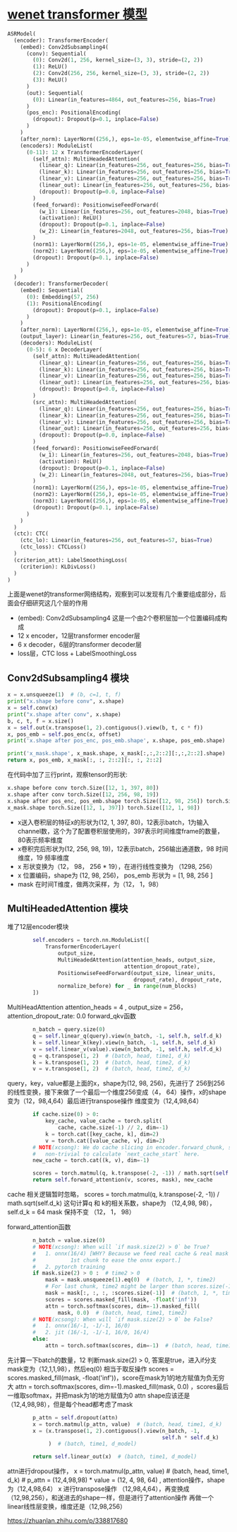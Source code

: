 # [wenet transformer 模型](https://github.com/wjwever/gitblog/issues/41)

```python
ASRModel(
  (encoder): TransformerEncoder(
    (embed): Conv2dSubsampling4(
      (conv): Sequential(
        (0): Conv2d(1, 256, kernel_size=(3, 3), stride=(2, 2))
        (1): ReLU()
        (2): Conv2d(256, 256, kernel_size=(3, 3), stride=(2, 2))
        (3): ReLU()
      )
      (out): Sequential(
        (0): Linear(in_features=4864, out_features=256, bias=True)
      )
      (pos_enc): PositionalEncoding(
        (dropout): Dropout(p=0.1, inplace=False)
      )
    )
    (after_norm): LayerNorm((256,), eps=1e-05, elementwise_affine=True)
    (encoders): ModuleList(
      (0-11): 12 x TransformerEncoderLayer(
        (self_attn): MultiHeadedAttention(
          (linear_q): Linear(in_features=256, out_features=256, bias=True)
          (linear_k): Linear(in_features=256, out_features=256, bias=True)
          (linear_v): Linear(in_features=256, out_features=256, bias=True)
          (linear_out): Linear(in_features=256, out_features=256, bias=True)
          (dropout): Dropout(p=0.0, inplace=False)
        )
        (feed_forward): PositionwiseFeedForward(
          (w_1): Linear(in_features=256, out_features=2048, bias=True)
          (activation): ReLU()
          (dropout): Dropout(p=0.1, inplace=False)
          (w_2): Linear(in_features=2048, out_features=256, bias=True)
        )
        (norm1): LayerNorm((256,), eps=1e-05, elementwise_affine=True)
        (norm2): LayerNorm((256,), eps=1e-05, elementwise_affine=True)
        (dropout): Dropout(p=0.1, inplace=False)
      )
    )
  )
  (decoder): TransformerDecoder(
    (embed): Sequential(
      (0): Embedding(57, 256)
      (1): PositionalEncoding(
        (dropout): Dropout(p=0.1, inplace=False)
      )
    )
    (after_norm): LayerNorm((256,), eps=1e-05, elementwise_affine=True)
    (output_layer): Linear(in_features=256, out_features=57, bias=True)
    (decoders): ModuleList(
      (0-5): 6 x DecoderLayer(
        (self_attn): MultiHeadedAttention(
          (linear_q): Linear(in_features=256, out_features=256, bias=True)
          (linear_k): Linear(in_features=256, out_features=256, bias=True)
          (linear_v): Linear(in_features=256, out_features=256, bias=True)
          (linear_out): Linear(in_features=256, out_features=256, bias=True)
          (dropout): Dropout(p=0.0, inplace=False)
        )
        (src_attn): MultiHeadedAttention(
          (linear_q): Linear(in_features=256, out_features=256, bias=True)
          (linear_k): Linear(in_features=256, out_features=256, bias=True)
          (linear_v): Linear(in_features=256, out_features=256, bias=True)
          (linear_out): Linear(in_features=256, out_features=256, bias=True)
          (dropout): Dropout(p=0.0, inplace=False)
        )
        (feed_forward): PositionwiseFeedForward(
          (w_1): Linear(in_features=256, out_features=2048, bias=True)
          (activation): ReLU()
          (dropout): Dropout(p=0.1, inplace=False)
          (w_2): Linear(in_features=2048, out_features=256, bias=True)
        )
        (norm1): LayerNorm((256,), eps=1e-05, elementwise_affine=True)
        (norm2): LayerNorm((256,), eps=1e-05, elementwise_affine=True)
        (norm3): LayerNorm((256,), eps=1e-05, elementwise_affine=True)
        (dropout): Dropout(p=0.1, inplace=False)
      )
    )
  )
  (ctc): CTC(
    (ctc_lo): Linear(in_features=256, out_features=57, bias=True)
    (ctc_loss): CTCLoss()
  )
  (criterion_att): LabelSmoothingLoss(
    (criterion): KLDivLoss()
  )
)
```
上面是wenet的transformer网络结构，观察到可以发现有几个重要组成部分，后面会仔细研究这几个层的作用
* (embed): Conv2dSubsampling4  这是一个由2个卷积层加一个位置编码成构成
* 12 x encoder，12层transformer encoder层
* 6 x decoder，6层的transformer decoder层
* loss层，CTC loss + LabelSmoothingLoss
## Conv2dSubsampling4 模块
```python
x = x.unsqueeze(1)  # (b, c=1, t, f)
print("x.shape before conv", x.shape)
x = self.conv(x)
print("x.shape after conv", x.shape)
b, c, t, f = x.size()
x = self.out(x.transpose(1, 2).contiguous().view(b, t, c * f))
x, pos_emb = self.pos_enc(x, offset)
print('x.shape after pos_enc, pos_emb.shape', x.shape, pos_emb.shape)

print('x_mask.shape', x_mask.shape, x_mask[:,:,2::2][:,:,2::2].shape)
return x, pos_emb, x_mask[:, :, 2::2][:, :, 2::2]
```
在代码中加了三行print，观察tensor的形状:
```python
x.shape before conv torch.Size([12, 1, 397, 80])
x.shape after conv torch.Size([12, 256, 98, 19])
x.shape after pos_enc, pos_emb.shape torch.Size([12, 98, 256]) torch.Size([1, 98, 256])
x_mask.shape torch.Size([12, 1, 397]) torch.Size([12, 1, 98])
```
* x送入卷积层的特征x的形状为(12, 1, 397, 80)，12表示batch，1为输入channel数，这个为了配置卷积层使用的，397表示时间维度frame的数量，80表示频率维度
* x卷积完后形状为(12, 256, 98, 19)，12表示batch，256输出通道数，98 时间维度，19 频率维度
* x 形状变换为（12， 98， 256 * 19），在进行线性变换为 （1298, 256）
* x 位置编码，shape为 (12, 98, 256)， pos_emb 形状为 = [1, 98, 256 ]
* mask 在时间T维度，做两次采样，为（12， 1，98）
## MultiHeadedAttention 模块
堆了12层encoder模块
```python
        self.encoders = torch.nn.ModuleList([
            TransformerEncoderLayer(
                output_size,
                MultiHeadedAttention(attention_heads, output_size,
                                     attention_dropout_rate),
                PositionwiseFeedForward(output_size, linear_units,
                                        dropout_rate), dropout_rate,
                normalize_before) for _ in range(num_blocks)
        ])
```
MultiHeadAttention  attention_heads = 4 , output_size  = 256，    attention_dropout_rate: 0.0
forward_qkv函数
```python
        n_batch = query.size(0)
        q = self.linear_q(query).view(n_batch, -1, self.h, self.d_k)
        k = self.linear_k(key).view(n_batch, -1, self.h, self.d_k)
        v = self.linear_v(value).view(n_batch, -1, self.h, self.d_k)
        q = q.transpose(1, 2)  # (batch, head, time1, d_k)
        k = k.transpose(1, 2)  # (batch, head, time2, d_k)
        v = v.transpose(1, 2)  # (batch, head, time2, d_k)
```
query，key，value都是上面的x，shape为(12, 98, 256)，先进行了 256到256的线性变换，接下来做了一个最后一个维度256变成（4， 64）操作，x的shape变为（12，98,4,64）最后进行transpose操作 维度变为（12,4,98,64）
```python
        if cache.size(0) > 0:
            key_cache, value_cache = torch.split(
                cache, cache.size(-1) // 2, dim=-1)
            k = torch.cat([key_cache, k], dim=2)
            v = torch.cat([value_cache, v], dim=2)
        # NOTE(xcsong): We do cache slicing in encoder.forward_chunk, since it's
        #   non-trivial to calculate `next_cache_start` here.
        new_cache = torch.cat((k, v), dim=-1)

        scores = torch.matmul(q, k.transpose(-2, -1)) / math.sqrt(self.d_k)
        return self.forward_attention(v, scores, mask), new_cache
```
cache 相关逻辑暂时忽略，
scores = torch.matmul(q, k.transpose(-2, -1)) / math.sqrt(self.d_k)
这句计算q 和 k的相关系数，shape为 （12,4,98, 98）， self.d_k = 64
mask 保持不变 （12， 1， 98）

forward_attention函数
```python
        n_batch = value.size(0)
        # NOTE(xcsong): When will `if mask.size(2) > 0` be True?
        #   1. onnx(16/4) [WHY? Because we feed real cache & real mask for the
        #           1st chunk to ease the onnx export.]
        #   2. pytorch training
        if mask.size(2) > 0 :  # time2 > 0
            mask = mask.unsqueeze(1).eq(0)  # (batch, 1, *, time2)
            # For last chunk, time2 might be larger than scores.size(-1)
            mask = mask[:, :, :, :scores.size(-1)]  # (batch, 1, *, time2)
            scores = scores.masked_fill(mask, -float('inf'))
            attn = torch.softmax(scores, dim=-1).masked_fill(
                mask, 0.0)  # (batch, head, time1, time2)
        # NOTE(xcsong): When will `if mask.size(2) > 0` be False?
        #   1. onnx(16/-1, -1/-1, 16/0)
        #   2. jit (16/-1, -1/-1, 16/0, 16/4)
        else:
            attn = torch.softmax(scores, dim=-1)  # (batch, head, time1, time2)
```
先计算一下batch的数量，12
判断mask.size(2) > 0, 答案是true，进入if分支
mask变为（12,1,1,98），然后eq(0) 相当于取反操作
scores = scores.masked_fill(mask, -float('inf'))，score在mask为1的地方赋值为负无穷大
attn = torch.softmax(scores, dim=-1).masked_fill(mask, 0.0) ，scores最后一维取softmax，并把mask为1的地方赋值为0
attn shape应该还是（12,4,98,98），但是每个head都考虑了mask

```python
        p_attn = self.dropout(attn)
        x = torch.matmul(p_attn, value)  # (batch, head, time1, d_k)
        x = (x.transpose(1, 2).contiguous().view(n_batch, -1,
                                                 self.h * self.d_k)
             )  # (batch, time1, d_model)

        return self.linear_out(x)  # (batch, time1, d_model)
```
attn进行dropout操作，
x = torch.matmul(p_attn, value)  # (batch, head, time1, d_k)  # p_attn = (12,4,98,98)  * value = (12, 4, 98, 64) ,   attention操作，shape为（12,4,98,64）
x 进行transpose操作 （12,98,4,64），再变换成（12,98,256），和送进去的shape一样，但是进行了attention操作
再做一个linear线性层变换，维度还是（12,98,256）

https://zhuanlan.zhihu.com/p/338817680